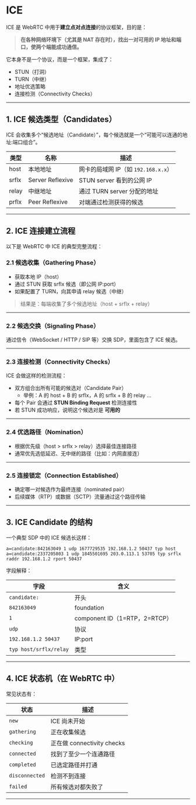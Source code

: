 # ICE

ICE 是 WebRTC 中用于**建立点对点连接**的协议框架，目的是：

> **在各种网络环境下（尤其是 NAT 存在时），找出一对可用的 IP 地址和端口，使两个端能成功通信。**

它本身不是一个协议，而是一个框架，集成了：
- STUN（打洞）
- TURN（中继）
- 地址优选策略
- 连接检测（Connectivity Checks）

---

## 1. ICE 候选类型（Candidates）
ICE 会收集多个“候选地址（Candidate）”，每个候选就是一个“可能可以连通的地址:端口组合”。

| 类型 | 名称 | 描述 |
|------|------|------|
| host | 本地地址 | 网卡的局域网 IP（如 `192.168.x.x`） |
| srflx | Server Reflexive | STUN server 看到的公网 IP |
| relay | 中继地址 | 通过 TURN server 分配的地址 |
| prflx | Peer Reflexive | 对端通过检测获得的候选 |

---

## 2. ICE 连接建立流程

以下是 WebRTC 中 ICE 的典型完整流程：

### 2.1 **候选收集（Gathering Phase）**
- 获取本地 IP（host）
- 通过 STUN 获取 srflx 候选（即公网 IP:port）
- 如果配置了 TURN，向其申请 relay 候选（中继）

> 结果是：每端收集了多个候选地址（host + srflx + relay）

---

### 2.2 **候选交换（Signaling Phase）**
通过信令（WebSocket / HTTP / SIP 等）交换 SDP，里面包含了 ICE 候选。

---

### 2.3 **连接检测（Connectivity Checks）**
ICE 会做这样的检测流程：

- 双方组合出所有可能的候选对（Candidate Pair）
    - 举例：A 的 host + B 的 srflx，A 的 srflx + B 的 relay ...
- 每个 Pair 会通过 **STUN Binding Request** 检测连接性
- 若 STUN 成功响应，说明这个候选对是 **可用的**

---

### 2.4 **优选路径（Nomination）**
- 根据优先级（host > srflx > relay）选择最佳连接路径
- 通常优先选低延迟、无中继的路径（比如：内网直接连）

---

### 2.5 **连接锁定（Connection Established）**
- 确定哪一对候选作为最终连接（nominated pair）
- 后续媒体（RTP）或数据（SCTP）流量通过这个路径传输

---

## 3. ICE Candidate 的结构
一个典型 SDP 中的 ICE 候选长这样：

```
a=candidate:842163049 1 udp 1677729535 192.168.1.2 50437 typ host
a=candidate:2337205803 1 udp 1845501695 203.0.113.1 53705 typ srflx raddr 192.168.1.2 rport 50437
```

字段解释：

| 字段 | 含义 |
|------|------|
| `candidate:` | 开头 |
| `842163049` | foundation |
| `1` | component ID（1=RTP，2=RTCP） |
| `udp` | 协议 |
| `192.168.1.2 50437` | IP:port |
| `typ host/srflx/relay` | 类型 |

---

## 4. ICE 状态机（在 WebRTC 中）
常见状态有：

| 状态 | 描述 |
|------|------|
| `new` | ICE 尚未开始 |
| `gathering` | 正在收集候选 |
| `checking` | 正在做 connectivity checks |
| `connected` | 找到了至少一个连通路径 |
| `completed` | 已选定路径并打通 |
| `disconnected` | 检测不到连接 |
| `failed` | 所有候选对都失败了 |

---


